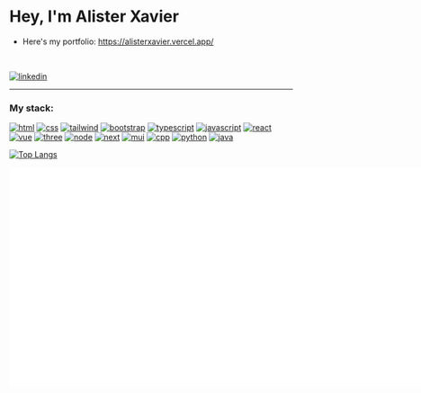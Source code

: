 <div>
    <h1>Hey, I'm Alister Xavier</h1>
    <ul>
        <li>Here's my portfolio: <a href="https://alisterxavier.vercel.app/">https://alisterxavier.vercel.app/</a></li>
    </ul><br>
    
[![linkedin]][linkedin-url]
</div>

<hr/>
<h3>My stack:</h3>
<div>
    
[![html][html]][html-url]
[![css][css]][css-url]
[![tailwind][tailwind]][tailwind-url]
[![bootstrap][bootstrap]][bootstrap-url]
[![typescript][typescript]][typescript-url]
[![javascript][javascript]][javascript-url]
[![react][react]][react-url]
[![vue][vue]][vue-url]
[![three][three]][three-url]
[![node][node]][node-url]
[![next][next]][next-url]
[![mui][mui]][mui-url]
[![cpp][cpp]][cpp-url]
[![python][python]][python-url]
[![java][java]][java-url]
</div>

[![Top Langs](https://github-readme-stats.vercel.app/api?username=alisterXavier&theme=tokyonight&show_icons=true)](https://github.com/alisterXavier)
<div style="display:flex; flex-wrap:warp">
    <img src="./github-metrics.svg" />
    <img src="./github-metrics.svg" />
    <img src="./metrics.plugin.leetcode.svg" />    
</div>

<!-- MARKDOWN LINKS & IMAGES -->
[gmail]: 	https://img.shields.io/badge/Gmail-D14836?style=for-the-badge&logo=gmail&logoColor=white
[gmail-url]: mailto:xavieralister153@gmail.com
[linkedin]: https://img.shields.io/badge/linkedin-%230077B5.svg?style=for-the-badge&logo=linkedin&logoColor=white
[linkedin-url]: https://www.linkedin.com/in/alister-xavier-63259020b
[twitter]: 	https://img.shields.io/badge/Twitter-%231DA1F2.svg?style=for-the-badge&logo=Twitter&logoColor=white
[twitter-url]: https://twitter.com/zdaisygarden
[stackoverflow]: https://img.shields.io/badge/-Stackoverflow-FE7A16?style=for-the-badge&logo=stack-overflow&logoColor=white
[stackoverflow-url]: https://stackoverflow.com/users/19708068/garden
[bootstrap]: https://img.shields.io/badge/bootstrap-%23563D7C.svg?style=for-the-badge&logo=bootstrap&logoColor=white
[bootstrap-url]: https://getbootstrap.com/
[npm]: 	https://img.shields.io/badge/NPM-%23000000.svg?style=for-the-badge&logo=npm&logoColor=white
[npm-url]: https://www.npmjs.com/
[mui]: https://img.shields.io/badge/MUI-%230081CB.svg?style=for-the-badge&logo=mui&logoColor=white
[mui-url]: https://mui.com/
[next]: https://img.shields.io/badge/Next-black?style=for-the-badge&logo=next.js&logoColor=white
[next-url]: https://nextjs.org/
[node]: https://img.shields.io/badge/node.js-6DA55F?style=for-the-badge&logo=node.js&logoColor=white
[node-url]: https://nodejs.org/en/
[react]: https://img.shields.io/badge/react-%2320232a.svg?style=for-the-badge&logo=react&logoColor=%2361DAFB
[react-url]: https://reactjs.org/
[vue]:https://img.shields.io/badge/vuejs-%2335495e.svg?style=for-the-badge&logo=vuedotjs&logoColor=%234FC08D
[vue-url]:https://vuejs.org/
[react-query]: https://img.shields.io/badge/-React%20Query-FF4154?style=for-the-badge&logo=react%20query&logoColor=white
[react-query-url]: https://www.npmjs.com/package/react-query
[react-router]: https://img.shields.io/badge/React_Router-CA4245?style=for-the-badge&logo=react-router&logoColor=white
[react-router-url]: https://reactrouter.com/
[sass]: https://img.shields.io/badge/SASS-hotpink.svg?style=for-the-badge&logo=SASS&logoColor=white
[sass-url]: https://sass-lang.com/
[three]: https://img.shields.io/badge/threejs-black?style=for-the-badge&logo=three.js&logoColor=white
[three-url]: https://threejs.org/
[vite]: https://img.shields.io/badge/vite-%23646CFF.svg?style=for-the-badge&logo=vite&logoColor=white
[vite-url]: https://vitejs.dev/
[cpp]: https://img.shields.io/badge/c++-%2300599C.svg?style=for-the-badge&logo=c%2B%2B&logoColor=white
[cpp-url]: https://cplusplus.com/
[css]: https://img.shields.io/badge/css3-%231572B6.svg?style=for-the-badge&logo=css3&logoColor=white
[css-url]: https://en.wikipedia.org/wiki/CSS
[html]: https://img.shields.io/badge/html5-%23E34F26.svg?style=for-the-badge&logo=html5&logoColor=white
[html-url]: https://developer.mozilla.org/en-US/docs/Glossary/HTML5
[java]: https://img.shields.io/badge/java-%23ED8B00.svg?style=for-the-badge&logo=java&logoColor=white
[java-url]: https://www.java.com/en/
[javascript]: https://img.shields.io/badge/javascript-%23323330.svg?style=for-the-badge&logo=javascript&logoColor=%23F7DF1E
[javascript-url]: https://www.javascript.com/
[python]: https://img.shields.io/badge/python-3670A0?style=for-the-badge&logo=python&logoColor=ffdd54
[python-url]: https://www.python.org/
[tailwind]: https://img.shields.io/badge/tailwindcss-%2338B2AC.svg?style=for-the-badge&logo=tailwind-css&logoColor=white
[tailwind-url]: https://tailwindcss.com/
[typescript]: https://img.shields.io/badge/typescript-%231572B6.svg?style=for-the-badge&logo=typescript&logoColor=white
[typescript-url]: https://www.typescriptlang.org/

